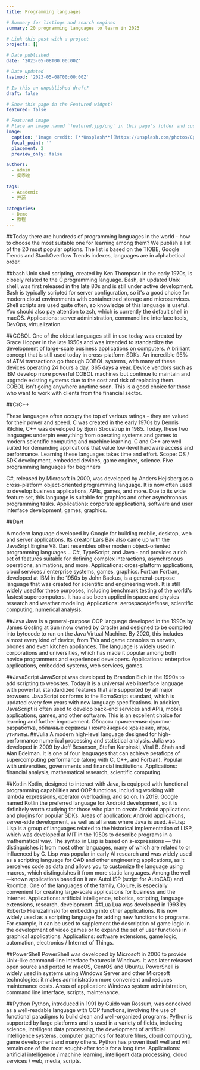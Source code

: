 ```yaml
---
title: Programming languages

# Summary for listings and search engines
summary: 20 programming languages ​​to learn in 2023

# Link this post with a project
projects: []

# Date published
date: '2023-05-08T00:00:00Z'

# Date updated
lastmod: '2023-05-08T00:00:00Z'

# Is this an unpublished draft?
draft: false

# Show this page in the Featured widget?
featured: false

# Featured image
# Place an image named `featured.jpg/png` in this page's folder and customize its options here.
image:
  caption: 'Image credit: [**Unsplash**](https://unsplash.com/photos/CpkOjOcXdUY)'
  focal_point: ''
  placement: 2
  preview_only: false

authors:
  - admin
  - 吳恩達

tags:
  - Academic
  - 开源

categories:
  - Demo
  - 教程
---
```

##Today there are hundreds of programming languages ​​in the world - how to choose the most suitable one for learning among them? We publish a list of the 20 most popular options. The list is based on the TIOBE, Google Trends and StackOverflow Trends indexes, languages ​​are in alphabetical order.

##bash
Unix shell scripting, created by Ken Thompson in the early 1970s, is closely related to the C programming language. Bash, an updated Unix shell, was first released in the late 80s and is still under active development. Bash is typically scripted for server configuration, so it's a good choice for modern cloud environments with containerized storage and microservices. Shell scripts are used quite often, so knowledge of this language is useful. You should also pay attention to zsh, which is currently the default shell in macOS. Applications: server administration, command line interface tools, DevOps, virtualization.

##COBOL
One of the oldest languages ​​still in use today was created by Grace Hopper in the late 1950s and was intended to standardize the development of large-scale business applications on computers. A brilliant concept that is still used today in cross-platform SDKs. An incredible 95% of ATM transactions go through COBOL systems, with many of these devices operating 24 hours a day, 365 days a year. Device vendors such as IBM develop more powerful COBOL machines but continue to maintain and upgrade existing systems due to the cost and risk of replacing them. COBOL isn't going anywhere anytime soon. This is a good choice for those who want to work with clients from the financial sector.

##C/C++

These languages ​​often occupy the top of various ratings - they are valued for their power and speed. C was created in the early 1970s by Dennis Ritchie, C++ was developed by Bjorn Stroustrup in 1985. Today, these two languages ​​underpin everything from operating systems and games to modern scientific computing and machine learning. C and C++ are well suited for demanding applications that value low-level hardware access and performance. Learning these languages ​​takes time and effort.
Scope: OS / SDK development, embedded devices, game engines, science.
Five programming languages ​​for beginners

C#, released by Microsoft in 2000, was developed by Anders Hejlsberg as a cross-platform object-oriented programming language. It is now often used to develop business applications, APIs, games, and more. Due to its wide feature set, this language is suitable for graphics and other asynchronous programming tasks.
Applications: corporate applications, software and user interface development, games, graphics.

##Dart

A modern language developed by Google for building mobile, desktop, web and server applications. Its creator Lars Bak also came up with the JavaSript Engine V8. Dart resembles other modern object-oriented programming languages ​​−
C#, TypeScript, and Java - and provides a rich set of features suitable for defining complex interactions, asynchronous operations, animations, and more.
Applications: cross-platform applications, cloud services / enterprise systems, games, graphics.
Fortran
Fortran, developed at IBM in the 1950s by John Backus, is a general-purpose language that was created for scientific and engineering work. It is still widely used for these purposes, including benchmark testing of the world's fastest supercomputers. It has also been applied in space and physics research and weather modeling.
Applications: aerospace/defense, scientific computing, numerical analysis.

##Java
Java is a general-purpose OOP language developed in the 1990s by James Gosling at Sun (now owned by Oracle) and designed to be compiled into bytecode to run on the Java Virtual Machine. By 2020, this includes almost every kind of device, from TVs and game consoles to servers, phones and even kitchen appliances. The language is widely used in corporations and universities, which has made it popular among both novice programmers and experienced developers.
Applications: enterprise applications, embedded systems, web services, games.

##JavaScript
JavaScript was developed by Brandon Eich in the 1990s to add scripting to websites. Today it is a universal web interface language with powerful, standardized features that are supported by all major browsers. JavaScript conforms to the EcmaScript standard, which is updated every few years with new language specifications. In addition, JavaScript is often used to develop back-end services and APIs, mobile applications, games, and other software. This is an excellent choice for learning and further improvement.
Области применения: фулстэк-разработка, облачные сервисы / контейнерное хранение, игры, утилиты.
##Julia
A modern high-level language designed for high-performance numerical processing and statistical analysis. Julia was developed in 2009 by Jeff Besanson, Stefan Karpinski, Viral B. Shah and Alan Edelman. It is one of four languages ​​that can achieve petaflops of supercomputing performance (along with C, C++, and Fortran). Popular with universities, governments and financial institutions.
Applications: financial analysis, mathematical research, scientific computing.

##Kotlin
Kotlin, designed to interact with Java, is equipped with functional programming capabilities and OOP functions, including working with lambda expressions, operator overloading, and so on. In 2019, Google named Kotlin the preferred language for Android development, so it is definitely worth studying for those who plan to create Android applications and plugins for popular SDKs.
Areas of application: Android applications, server-side development, as well as all areas where Java is used.
##Lisp
Lisp is a group of languages related to the historical implementation of LISP, which was developed at MIT in the 1950s to describe programs in a mathematical way. The syntax in Lisp is based on s-expressions — this distinguishes it from most other languages, many of which are related to or influenced by C. Lisp was popular in early AI research and was widely used as a scripting language for CAD and other engineering applications, as it perceives code as data and allows you to customize the language using macros, which distinguishes it from more static languages. Among the well—known applications based on it are AutoLISP (script for AutoCAD) and Roomba. One of the languages of the family, Clojure, is especially convenient for creating large-scale applications for business and the Internet.
Applications: artificial intelligence, robotics, scripting, language extensions, research, development.
##Lua
Lua was developed in 1993 by Roberto Hieruzalimski for embedding into other applications. It is now widely used as a scripting language for adding new functions to programs. For example, it can be used to supplement the description of game logic in the development of video games or to expand the set of user functions in graphical applications.
Applications: software extensions, game logic, automation, electronics / Internet of Things.

##PowerShell
PowerShell was developed by Microsoft in 2006 to provide Unix-like command-line interface features in Windows. It was later released open source and ported to macOS, CentOS and Ubuntu. PowerShell is widely used in systems using Windows Server and other Microsoft technologies: it makes administration more convenient and reduces maintenance costs.
Areas of application: Windows system administration, command line interface, scripts, maintenance.

##Python
Python, introduced in 1991 by Guido van Rossum, was conceived as a well-readable language with OOP functions, involving the use of functional paradigms to build clean and well-organized programs. Python is supported by large platforms and is used in a variety of fields, including science, intelligent data processing, the development of artificial intelligence systems, computer graphics for feature films, cloud computing, game development and many others. Python has proven itself well and will remain one of the most sought-after tools for a long time.
Applications: artificial intelligence / machine learning, intelligent data processing, cloud services / web, media, scripts.
